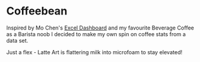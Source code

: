 # Coffeebean

Inspired by Mo Chen's [Excel Dashboard](https://www.youtube.com/watch?v=m13o5aqeCbM) and my favourite Beverage Coffee as a Barista noob I decided to make my own spin on coffee stats from a data set.

Just a flex - Latte Art is flattering milk into microfoam to stay elevated!
